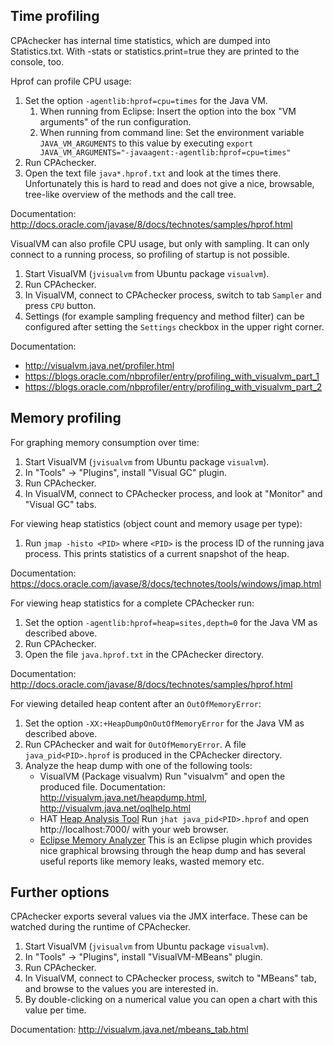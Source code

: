 Time profiling
--------------

CPAchecker has internal time statistics, which are dumped into Statistics.txt.
With -stats or statistics.print=true they are printed to the console, too.

Hprof can profile CPU usage:

1. Set the option `-agentlib:hprof=cpu=times` for the Java VM.
   1. When running from Eclipse: Insert the option into the box
      "VM arguments"  of the run configuration.
   2. When running from command line: Set the environment variable
      `JAVA_VM_ARGUMENTS` to this value by executing
      `export JAVA_VM_ARGUMENTS="-javaagent:-agentlib:hprof=cpu=times"`
2. Run CPAchecker.
3. Open the text file `java*.hprof.txt` and look at the times there.
   Unfortunately this is hard to read and does not give a nice, browsable,
   tree-like overview of the methods and the call tree.
   
Documentation: http://docs.oracle.com/javase/8/docs/technotes/samples/hprof.html

VisualVM can also profile CPU usage, but only with sampling.
It can only connect to a running process, so profiling of startup is not possible.

1. Start VisualVM (`jvisualvm` from Ubuntu package `visualvm`).
2. Run CPAchecker.
3. In VisualVM, connect to CPAchecker process, switch to tab `Sampler`
   and press `CPU` button.
4. Settings (for example sampling frequency and method filter)
   can be configured after setting the `Settings` checkbox in the upper right corner.
   
Documentation:

 - http://visualvm.java.net/profiler.html
 - https://blogs.oracle.com/nbprofiler/entry/profiling_with_visualvm_part_1
 - https://blogs.oracle.com/nbprofiler/entry/profiling_with_visualvm_part_2


Memory profiling
----------------

For graphing memory consumption over time:

1. Start VisualVM (`jvisualvm` from Ubuntu package `visualvm`).
2. In "Tools" -> "Plugins", install "Visual GC" plugin.
3. Run CPAchecker.
4. In VisualVM, connect to CPAchecker process,
   and look at "Monitor" and "Visual GC" tabs.

For viewing heap statistics (object count and memory usage per type):

1. Run `jmap -histo <PID>` where `<PID>` is the process ID of the running
   java process. This prints statistics of a current snapshot of the heap.
   
Documentation: https://docs.oracle.com/javase/8/docs/technotes/tools/windows/jmap.html

For viewing heap statistics for a complete CPAchecker run:

1. Set the option `-agentlib:hprof=heap=sites,depth=0` for the Java VM
   as described above.
2. Run CPAchecker.
3. Open the file `java.hprof.txt` in the CPAchecker directory.

Documentation: http://docs.oracle.com/javase/8/docs/technotes/samples/hprof.html

For viewing detailed heap content after an `OutOfMemoryError`:

1. Set the option `-XX:+HeapDumpOnOutOfMemoryError` for the Java VM
   as described above.
2. Run CPAchecker and wait for `OutOfMemoryError`. A file `java_pid<PID>.hprof`
   is produced in the CPAchecker directory.
3. Analyze the heap dump with one of the following tools:
   - VisualVM (Package visualvm)
     Run "visualvm" and open the produced file.
     Documentation: http://visualvm.java.net/heapdump.html, http://visualvm.java.net/oqlhelp.html
   - HAT [Heap Analysis Tool](https://docs.oracle.com/javase/8/docs/technotes/tools/unix/jhat.html)
     Run `jhat java_pid<PID>.hprof` and open http://localhost:7000/ with your web browser.
   - [Eclipse Memory Analyzer](http://eclipse.org/mat/)
     This is an Eclipse plugin which provides nice graphical browsing through the heap dump
     and has several useful reports like memory leaks, wasted memory etc.


Further options
---------------
CPAchecker exports several values via the JMX interface.
These can be watched during the runtime of CPAchecker.

1. Start VisualVM (`jvisualvm` from Ubuntu package `visualvm`).
2. In "Tools" -> "Plugins", install "VisualVM-MBeans" plugin.
3. Run CPAchecker.
4. In VisualVM, connect to CPAchecker process, switch to "MBeans" tab,
   and browse to the values you are interested in.
5. By double-clicking on a numerical value you can open a chart with this value per time.

Documentation: http://visualvm.java.net/mbeans_tab.html

